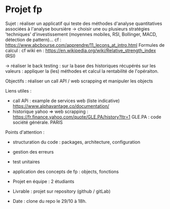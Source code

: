 # Projet fp

Sujet : réaliser un applicatif qui teste des méthodes d'analyse quantitatives associées à l'analyse boursière
-> choisir une ou plusieurs stratégies 'techniques' d'investissement (moyennes mobiles, RSI, Bollinger, MACD, détection de pattern)...
cf : https://www.abcbourse.com/apprendre/11_lecons_at_intro.html
Formules de calcul : cf wiki en :
https://en.wikipedia.org/wiki/Relative_strength_index (RSI)

-> réaliser le back testing : 
sur la base des historiques récupérés sur les valeurs : appliquer la (les) méthodes et calcul la rentabilité de l'opéraiton.


Objectifs : réaliser un call API / web scrapping et manipuler les objects

Liens utiles :
- call APi : example de services web (liste indicative)
https://www.alphavantage.co/documentation/
- historique yahoo => web scrapping : 
https://fr.finance.yahoo.com/quote/GLE.PA/history?ltr=1
GLE.PA : code société générale. PARIS
 
Points d'attention :
 - structuration du code : packages, architecture, configuration
 - gestion des erreurs
 - test unitaires
 - application des concepts de fp : objects, fonctions


- Projet en équipe : 2 étudiants
- Livrable : projet sur repository (github / gitLab)
- Date : clone du repo le 29/10 à 18h.
